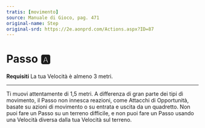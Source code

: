 ```yaml
---
tratis: [movimento]
source: Manuale di Gioco, pag. 471
original-name: Step
original-srd: https://2e.aonprd.com/Actions.aspx?ID=87
---
```


# Passo :a:

**Requisiti** La tua Velocità è almeno 3 metri.

---

Ti muovi attentamente di 1,5 metri. A differenza di gran parte dei tipi dì
movimento, il Passo non innesca reazioni, come Attacchi di Opportunità, basate
su azioni di movimento o su entrata e uscita da un quadretto. Non puoi fare un
Passo su un terreno difficile, e non puoi fare un Passo usando una Velocità
diversa dalla tua Velocità sul terreno.
